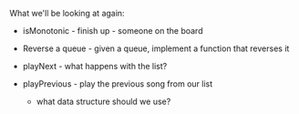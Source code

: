 What we'll be looking at again:
- isMonotonic - finish up - someone on the board
- Reverse a queue - given a queue, implement a function that reverses it

- playNext - what happens with the list?

- playPrevious - play the previous song from our list
    - what data structure should we use?
